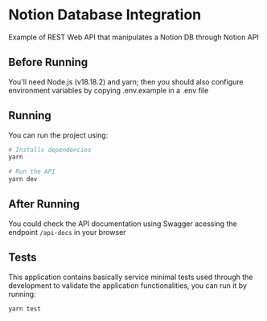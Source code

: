 # Notion Database Integration

Example of REST Web API that manipulates a Notion DB through Notion API

## Before Running

You'll need Node.js (v18.18.2) and yarn; then you should also configure environment variables by copying .env.example in a .env file

## Running

You can run the project using:
```sh
# Installs dependencies
yarn

# Run the API
yarn dev 
```

## After Running

You could check the API documentation using Swagger acessing the endpoint `/api-docs` in your browser

## Tests

This application contains basically service minimal tests used through the development to validate the application functionalities, you can run it by running:

```sh
yarn test
```